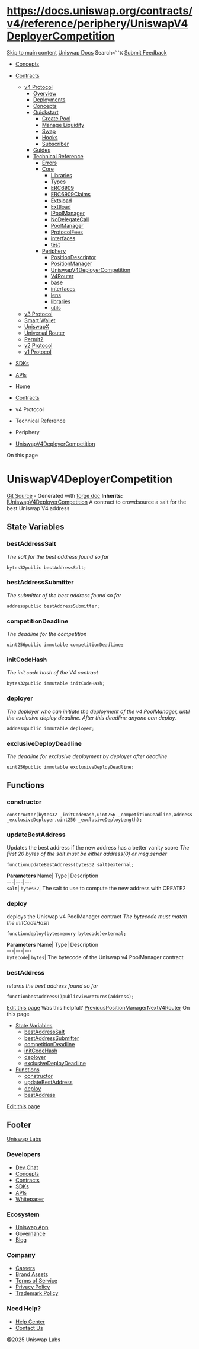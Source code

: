 # https://docs.uniswap.org/contracts/v4/reference/periphery/UniswapV4DeployerCompetition

[Skip to main content](https://docs.uniswap.org/contracts/v4/reference/periphery/UniswapV4DeployerCompetition#__docusaurus_skipToContent_fallback)
[Uniswap Docs](https://docs.uniswap.org/)
Search`⌘``K`
[Submit Feedback](https://docs.google.com/forms/d/e/1FAIpQLSdjSkZam8KiatL9XACRVxCHjDJjaPGbls77PCXDKFn4JwykXg/viewform)
  * [Concepts](https://docs.uniswap.org/concepts/overview)
  * [Contracts](https://docs.uniswap.org/contracts/v4/overview)
    * [v4 Protocol](https://docs.uniswap.org/contracts/v4/reference/periphery/UniswapV4DeployerCompetition)
      * [Overview](https://docs.uniswap.org/contracts/v4/overview)
      * [Deployments](https://docs.uniswap.org/contracts/v4/deployments)
      * [Concepts](https://docs.uniswap.org/contracts/v4/reference/periphery/UniswapV4DeployerCompetition)
      * [Quickstart](https://docs.uniswap.org/contracts/v4/reference/periphery/UniswapV4DeployerCompetition)
        * [Create Pool](https://docs.uniswap.org/contracts/v4/quickstart/create-pool)
        * [Manage Liquidity](https://docs.uniswap.org/contracts/v4/reference/periphery/UniswapV4DeployerCompetition)
        * [Swap](https://docs.uniswap.org/contracts/v4/quickstart/swap)
        * [Hooks](https://docs.uniswap.org/contracts/v4/reference/periphery/UniswapV4DeployerCompetition)
        * [Subscriber](https://docs.uniswap.org/contracts/v4/quickstart/subscriber)
      * [Guides](https://docs.uniswap.org/contracts/v4/reference/periphery/UniswapV4DeployerCompetition)
      * [Technical Reference](https://docs.uniswap.org/contracts/v4/reference/periphery/UniswapV4DeployerCompetition)
        * [Errors](https://docs.uniswap.org/contracts/v4/reference/errors/)
        * [Core](https://docs.uniswap.org/contracts/v4/reference/periphery/UniswapV4DeployerCompetition)
          * [Libraries](https://docs.uniswap.org/contracts/v4/reference/periphery/UniswapV4DeployerCompetition)
          * [Types](https://docs.uniswap.org/contracts/v4/reference/periphery/UniswapV4DeployerCompetition)
          * [ERC6909](https://docs.uniswap.org/contracts/v4/reference/core/ERC6909)
          * [ERC6909Claims](https://docs.uniswap.org/contracts/v4/reference/core/ERC6909Claims)
          * [Extsload](https://docs.uniswap.org/contracts/v4/reference/core/Extsload)
          * [Exttload](https://docs.uniswap.org/contracts/v4/reference/core/Exttload)
          * [IPoolManager](https://docs.uniswap.org/contracts/v4/reference/core/IPoolManager)
          * [NoDelegateCall](https://docs.uniswap.org/contracts/v4/reference/core/NoDelegateCall)
          * [PoolManager](https://docs.uniswap.org/contracts/v4/reference/core/PoolManager)
          * [ProtocolFees](https://docs.uniswap.org/contracts/v4/reference/core/ProtocolFees)
          * [interfaces](https://docs.uniswap.org/contracts/v4/reference/periphery/UniswapV4DeployerCompetition)
          * [test](https://docs.uniswap.org/contracts/v4/reference/periphery/UniswapV4DeployerCompetition)
        * [Periphery](https://docs.uniswap.org/contracts/v4/reference/periphery/UniswapV4DeployerCompetition)
          * [PositionDescriptor](https://docs.uniswap.org/contracts/v4/reference/periphery/PositionDescriptor)
          * [PositionManager](https://docs.uniswap.org/contracts/v4/reference/periphery/PositionManager)
          * [UniswapV4DeployerCompetition](https://docs.uniswap.org/contracts/v4/reference/periphery/UniswapV4DeployerCompetition)
          * [V4Router](https://docs.uniswap.org/contracts/v4/reference/periphery/V4Router)
          * [base](https://docs.uniswap.org/contracts/v4/reference/periphery/UniswapV4DeployerCompetition)
          * [interfaces](https://docs.uniswap.org/contracts/v4/reference/periphery/UniswapV4DeployerCompetition)
          * [lens](https://docs.uniswap.org/contracts/v4/reference/periphery/UniswapV4DeployerCompetition)
          * [libraries](https://docs.uniswap.org/contracts/v4/reference/periphery/UniswapV4DeployerCompetition)
          * [utils](https://docs.uniswap.org/contracts/v4/reference/periphery/UniswapV4DeployerCompetition)
    * [v3 Protocol](https://docs.uniswap.org/contracts/v4/reference/periphery/UniswapV4DeployerCompetition)
    * [Smart Wallet](https://docs.uniswap.org/contracts/v4/reference/periphery/UniswapV4DeployerCompetition)
    * [UniswapX](https://docs.uniswap.org/contracts/v4/reference/periphery/UniswapV4DeployerCompetition)
    * [Universal Router](https://docs.uniswap.org/contracts/v4/reference/periphery/UniswapV4DeployerCompetition)
    * [Permit2](https://docs.uniswap.org/contracts/v4/reference/periphery/UniswapV4DeployerCompetition)
    * [v2 Protocol](https://docs.uniswap.org/contracts/v4/reference/periphery/UniswapV4DeployerCompetition)
    * [v1 Protocol](https://docs.uniswap.org/contracts/v4/reference/periphery/UniswapV4DeployerCompetition)
  * [SDKs](https://docs.uniswap.org/sdk/v4/overview)
  * [APIs](https://docs.uniswap.org/api/subgraph/overview)


  * [Home](https://docs.uniswap.org/)
  * [Contracts](https://docs.uniswap.org/contracts/v4/overview)
  * v4 Protocol
  * Technical Reference
  * Periphery
  * [UniswapV4DeployerCompetition](https://docs.uniswap.org/contracts/v4/reference/periphery/UniswapV4DeployerCompetition)


On this page
# UniswapV4DeployerCompetition
[Git Source](https://github.com/uniswap/v4-periphery/blob/ea2bf2e1ba6863bb809fc2ff791744f308c4a26d/src/UniswapV4DeployerCompetition.sol) - Generated with [forge doc](https://book.getfoundry.sh/reference/forge/forge-doc)
**Inherits:** [IUniswapV4DeployerCompetition](https://docs.uniswap.org/contracts/v4/reference/periphery/interfaces/IUniswapV4DeployerCompetition)
A contract to crowdsource a salt for the best Uniswap V4 address
## State Variables[​](https://docs.uniswap.org/contracts/v4/reference/periphery/UniswapV4DeployerCompetition#state-variables "Direct link to State Variables")
### bestAddressSalt[​](https://docs.uniswap.org/contracts/v4/reference/periphery/UniswapV4DeployerCompetition#bestaddresssalt "Direct link to bestAddressSalt")
_The salt for the best address found so far_
```
bytes32public bestAddressSalt;
```

### bestAddressSubmitter[​](https://docs.uniswap.org/contracts/v4/reference/periphery/UniswapV4DeployerCompetition#bestaddresssubmitter "Direct link to bestAddressSubmitter")
_The submitter of the best address found so far_
```
addresspublic bestAddressSubmitter;
```

### competitionDeadline[​](https://docs.uniswap.org/contracts/v4/reference/periphery/UniswapV4DeployerCompetition#competitiondeadline "Direct link to competitionDeadline")
_The deadline for the competition_
```
uint256public immutable competitionDeadline;
```

### initCodeHash[​](https://docs.uniswap.org/contracts/v4/reference/periphery/UniswapV4DeployerCompetition#initcodehash "Direct link to initCodeHash")
_The init code hash of the V4 contract_
```
bytes32public immutable initCodeHash;
```

### deployer[​](https://docs.uniswap.org/contracts/v4/reference/periphery/UniswapV4DeployerCompetition#deployer "Direct link to deployer")
_The deployer who can initiate the deployment of the v4 PoolManager, until the exclusive deploy deadline._
_After this deadline anyone can deploy._
```
addresspublic immutable deployer;
```

### exclusiveDeployDeadline[​](https://docs.uniswap.org/contracts/v4/reference/periphery/UniswapV4DeployerCompetition#exclusivedeploydeadline "Direct link to exclusiveDeployDeadline")
_The deadline for exclusive deployment by deployer after deadline_
```
uint256public immutable exclusiveDeployDeadline;
```

## Functions[​](https://docs.uniswap.org/contracts/v4/reference/periphery/UniswapV4DeployerCompetition#functions "Direct link to Functions")
### constructor[​](https://docs.uniswap.org/contracts/v4/reference/periphery/UniswapV4DeployerCompetition#constructor "Direct link to constructor")
```
constructor(bytes32 _initCodeHash,uint256 _competitionDeadline,address _exclusiveDeployer,uint256 _exclusiveDeployLength);
```

### updateBestAddress[​](https://docs.uniswap.org/contracts/v4/reference/periphery/UniswapV4DeployerCompetition#updatebestaddress "Direct link to updateBestAddress")
Updates the best address if the new address has a better vanity score
_The first 20 bytes of the salt must be either address(0) or msg.sender_
```
functionupdateBestAddress(bytes32 salt)external;
```

**Parameters**
Name| Type| Description  
---|---|---  
`salt`| `bytes32`| The salt to use to compute the new address with CREATE2  
### deploy[​](https://docs.uniswap.org/contracts/v4/reference/periphery/UniswapV4DeployerCompetition#deploy "Direct link to deploy")
deploys the Uniswap v4 PoolManager contract
_The bytecode must match the initCodeHash_
```
functiondeploy(bytesmemory bytecode)external;
```

**Parameters**
Name| Type| Description  
---|---|---  
`bytecode`| `bytes`| The bytecode of the Uniswap v4 PoolManager contract  
### bestAddress[​](https://docs.uniswap.org/contracts/v4/reference/periphery/UniswapV4DeployerCompetition#bestaddress "Direct link to bestAddress")
_returns the best address found so far_
```
functionbestAddress()publicviewreturns(address);
```

[Edit this page](https://github.com/uniswap/uniswap-docs/tree/main/docs/contracts/v4/reference/periphery/UniswapV4DeployerCompetition.md)
Was this helpful?
[PreviousPositionManager](https://docs.uniswap.org/contracts/v4/reference/periphery/PositionManager)[NextV4Router](https://docs.uniswap.org/contracts/v4/reference/periphery/V4Router)
On this page
  * [State Variables](https://docs.uniswap.org/contracts/v4/reference/periphery/UniswapV4DeployerCompetition#state-variables)
    * [bestAddressSalt](https://docs.uniswap.org/contracts/v4/reference/periphery/UniswapV4DeployerCompetition#bestaddresssalt)
    * [bestAddressSubmitter](https://docs.uniswap.org/contracts/v4/reference/periphery/UniswapV4DeployerCompetition#bestaddresssubmitter)
    * [competitionDeadline](https://docs.uniswap.org/contracts/v4/reference/periphery/UniswapV4DeployerCompetition#competitiondeadline)
    * [initCodeHash](https://docs.uniswap.org/contracts/v4/reference/periphery/UniswapV4DeployerCompetition#initcodehash)
    * [deployer](https://docs.uniswap.org/contracts/v4/reference/periphery/UniswapV4DeployerCompetition#deployer)
    * [exclusiveDeployDeadline](https://docs.uniswap.org/contracts/v4/reference/periphery/UniswapV4DeployerCompetition#exclusivedeploydeadline)
  * [Functions](https://docs.uniswap.org/contracts/v4/reference/periphery/UniswapV4DeployerCompetition#functions)
    * [constructor](https://docs.uniswap.org/contracts/v4/reference/periphery/UniswapV4DeployerCompetition#constructor)
    * [updateBestAddress](https://docs.uniswap.org/contracts/v4/reference/periphery/UniswapV4DeployerCompetition#updatebestaddress)
    * [deploy](https://docs.uniswap.org/contracts/v4/reference/periphery/UniswapV4DeployerCompetition#deploy)
    * [bestAddress](https://docs.uniswap.org/contracts/v4/reference/periphery/UniswapV4DeployerCompetition#bestaddress)


[Edit this page](https://github.com/uniswap/uniswap-docs/tree/main/docs/contracts/v4/reference/periphery/UniswapV4DeployerCompetition.md)
## Footer
[Uniswap Labs](https://docs.uniswap.org/)
### Developers
  * [Dev Chat](https://discord.com/invite/uniswap)
  * [Concepts](https://docs.uniswap.org/concepts/overview)
  * [Contracts](https://docs.uniswap.org/contracts/v4/overview)
  * [SDKs](https://docs.uniswap.org/sdk/v4/overview)
  * [APIs](https://docs.uniswap.org/api/subgraph/overview)
  * [Whitepaper](https://app.uniswap.org/whitepaper-v4.pdf)


### Ecosystem
  * [Uniswap App](https://app.uniswap.org/)
  * [Governance](https://www.uniswapfoundation.org/governance)
  * [Blog](https://blog.uniswap.org/)


### Company
  * [Careers](https://boards.greenhouse.io/uniswaplabs)
  * [Brand Assets](https://github.com/Uniswap/brand-assets/raw/main/Uniswap%20Brand%20Assets.zip)
  * [Terms of Service](https://support.uniswap.org/hc/en-us/articles/30935100859661-Uniswap-Labs-Terms-of-Service)
  * [Privacy Policy](https://support.uniswap.org/hc/en-us/articles/30934457771405-Uniswap-Labs-Privacy-Policy)
  * [Trademark Policy](https://support.uniswap.org/hc/en-us/articles/30934762216973-Uniswap-Labs-Trademark-Guidelines)


### Need Help?
  * [Help Center](https://support.uniswap.org/)
  * [Contact Us](https://support.uniswap.org/hc/en-us/requests/new)


@2025 Uniswap Labs
[](https://github.com/uniswap/uniswap-docs)[](https://twitter.com/Uniswap)[](https://discord.com/invite/uniswap)
